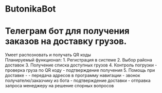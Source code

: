 # ButonikaBot
<h1>Телеграм бот для получения заказов на доставку грузов.</h1>
Умеет распозновать и получать QR коды
<br>
Планируемый функционал:
1. Регистрация в системе
2. Выбор района доставок
3. Получение списка доступных грузов
4. Контроль погрузки
- проверка груза по QR коду
- подтверждение получения
5. Помощь при доставке - 
- передача адресов в программу навигации
- звонок получателю/заказчику из бота
- подтверждение доставки
- отправка запроса менеджеру на решение спорных вопросов
